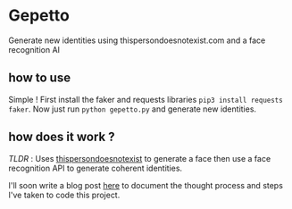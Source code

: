 # Gepetto
Generate new identities using thispersondoesnotexist.com and a face recognition AI

## how to use

Simple ! First install the faker and requests libraries
```pip3 install requests faker```.
Now just run 
```python gepetto.py```
and generate new identities.

## how does it work ?

_TLDR_ : Uses [thispersondoesnotexist](https://thispersondoesnotexist.com) to generate a face then use a face recognition API to generate coherent identities.

I'll soon write a blog post [here](https://yarienkiva.ml/whatever_this_article_is_called) to document the thought process and steps I've taken to code this project.

